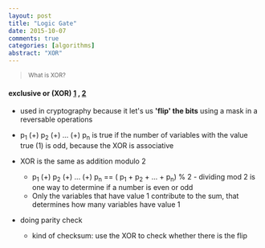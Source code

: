 ```yaml
---
layout: post
title: "Logic Gate"
date: 2015-10-07
comments: true
categories: [algorithms]
abstract: "XOR"
---
```


> <small>What is XOR? </small>

#### exclusive or (XOR) [1] , [2]

-   used in cryptography because it let's us **'flip' the bits** using a mask in a reversable operations

-   p<sub>1</sub> (+) p<sub>2</sub> (+) ... (+) p<sub>n</sub> is true if the number of variables with the value true (1) is odd, because the XOR is associative

-   XOR is the same as addition modulo 2

    -   p<sub>1</sub> (+) p<sub>2</sub> (+) ... (+) p<sub>n</sub> == ( p<sub>1</sub> + p<sub>2</sub> + ... + p<sub>n</sub>) % 2 - dividing mod 2 is one way to determine if a number is even or odd
    -   Only the variables that have value 1 contribute to the sum, that determines how many variables have value 1

-   doing parity check
    -   kind of checksum: use the XOR to check whether there is the flip

[1]: http://stackoverflow.com/questions/14526584/what-does-the-xor-operator-do
[2]: http://www.cs.umd.edu/class/sum2003/cmsc311/Notes/BitOp/xor.html
